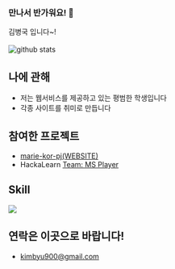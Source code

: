 ### 만나서 반가워요! 👋

김병국 입니다~!<br><br>
![github stats](https://github-readme-stats.vercel.app/api?username=kimka2013&show_icons=true&theme=dark)

## 나에 관해
- 저는 웹서비스를 제공하고 있는 평범한 학생입니다
- 각종 사이트를 취미로 만듭니다

## 참여한 프로젝트
- [marie-kor-pj(WEBSITE)](https://github.com/marie-kor-pj)
- HackaLearn [Team: MS Player](https://github.com/devrel-kr/HackaLearn/blob/main/teams/MS%20Player.md)

## Skill
[![](https://github-readme-stats.vercel.app/api/top-langs?username=kimka2013&layout=compact)]()

## 연락은 이곳으로 바랍니다!
- kimbyu900@gmail.com
